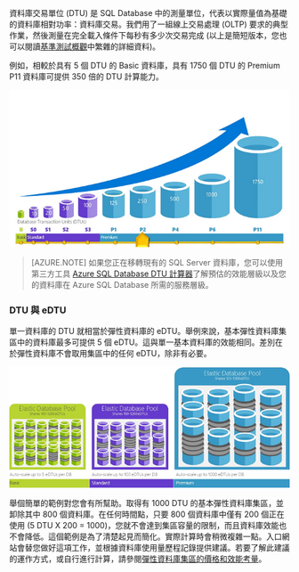 資料庫交易單位 (DTU) 是 SQL Database 中的測量單位，代表以實際量值為基礎的資料庫相對功率：資料庫交易。我們用了一組線上交易處理 (OLTP) 要求的典型作業，然後測量在完全載入條件下每秒有多少次交易完成 (以上是簡短版本，您也可以閱讀[基準測試概觀](../articles/sql-database/sql-database-benchmark-overview.md)中繁雜的詳細資料)。

例如，相較於具有 5 個 DTU 的 Basic 資料庫，具有 1750 個 DTU 的 Premium P11 資料庫可提供 350 倍的 DTU 計算能力。

![SQL Database 簡介：不同層級和等級的單一資料庫 DTU。](./media/sql-database-understanding-dtus/single_db_dtus.png)

>[AZURE.NOTE] 如果您正在移轉現有的 SQL Server 資料庫，您可以使用第三方工具 [Azure SQL Database DTU 計算器](http://dtucalculator.azurewebsites.net/)了解預估的效能層級以及您的資料庫在 Azure SQL Database 所需的服務層級。

### DTU 與 eDTU

單一資料庫的 DTU 就相當於彈性資料庫的 eDTU。舉例來說，基本彈性資料庫集區中的資料庫最多可提供 5 個 eDTU。這與單一基本資料庫的效能相同。差別在於彈性資料庫不會取用集區中的任何 eDTU，除非有必要。

![SQL Database 簡介：不同層級的彈性集區。](./media/sql-database-understanding-dtus/sqldb_elastic_pools.png)

舉個簡單的範例對您會有所幫助。取得有 1000 DTU 的基本彈性資料庫集區，並卸除其中 800 個資料庫。在任何時間點，只要 800 個資料庫中僅有 200 個正在使用 (5 DTU X 200 = 1000)，您就不會達到集區容量的限制，而且資料庫效能也不會降低。這個範例是為了清楚起見而簡化。實際計算時會稍微複雜一點。入口網站會替您做好這項工作，並根據資料庫使用量歷程記錄提供建議。若要了解此建議的運作方式，或自行進行計算，請參閱[彈性資料庫集區的價格和效能考量](../articles/sql-database/sql-database-elastic-pool-guidance.md)。
